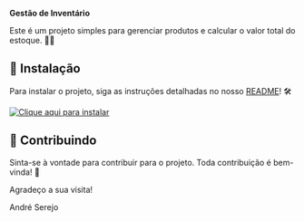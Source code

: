 **Gestão de Inventário**

Este é um projeto simples para gerenciar produtos e calcular o valor total do estoque. 💼✨

## 🚀 Instalação

Para instalar o projeto, siga as instruções detalhadas no nosso [README](https://github.com/AndreSerejo/Gestao-Inventario/blob/master/README.md)! 🛠️

[![Clique aqui para instalar]([https://img.shields.io/badge/Clique_aqui_para_instalar-brightgreen.svg)](https://github.com/AndreSerejo/Gestao-Inventario/tree/master)

## 🤝 Contribuindo

Sinta-se à vontade para contribuir para o projeto. Toda contribuição é bem-vinda! 🙌

Agradeço a sua visita!

André Serejo

